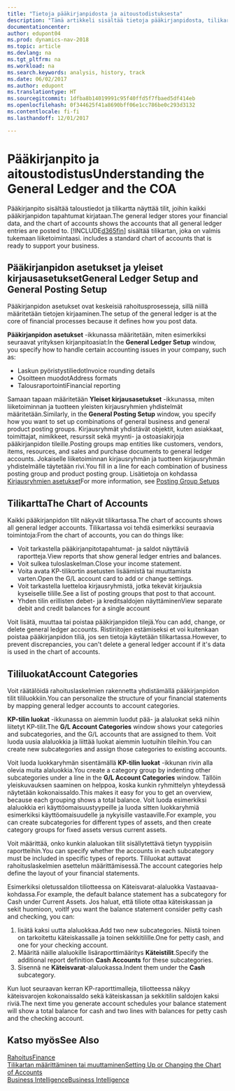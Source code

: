 ```yaml
---
title: "Tietoja pääkirjanpidosta ja aitoustodistuksesta"
description: "Tämä artikkeli sisältää tietoja pääkirjanpidosta, tilikartasta ja tililuokista."
documentationcenter: 
author: edupont04
ms.prod: dynamics-nav-2018
ms.topic: article
ms.devlang: na
ms.tgt_pltfrm: na
ms.workload: na
ms.search.keywords: analysis, history, track
ms.date: 06/02/2017
ms.author: edupont
ms.translationtype: HT
ms.sourcegitcommit: 1dfba8b14019991c95f40ffd5f7fbaed5df414eb
ms.openlocfilehash: 0f344625f41a8690bff06e1cc786be0c293d3132
ms.contentlocale: fi-fi
ms.lasthandoff: 12/01/2017

---
```

# <a name="understanding-the-general-ledger-and-the-coa"></a><span data-ttu-id="f4037-103">Pääkirjanpito ja aitoustodistus</span><span class="sxs-lookup"><span data-stu-id="f4037-103">Understanding the General Ledger and the COA</span></span>
<span data-ttu-id="f4037-104">Pääkirjanpito sisältää taloustiedot ja tilikartta näyttää tilit, joihin kaikki pääkirjanpidon tapahtumat kirjataan.</span><span class="sxs-lookup"><span data-stu-id="f4037-104">The general ledger stores your financial data, and the chart of accounts shows the accounts that all general ledger entries are posted to.</span></span> [!INCLUDE[d365fin](includes/d365fin_md.md)]<span data-ttu-id="f4037-105"> sisältää tilikartan, joka on valmis tukemaan liiketoimintaasi.</span><span class="sxs-lookup"><span data-stu-id="f4037-105"> includes a standard chart of accounts that is ready to support your business.</span></span>

## <a name="general-ledger-setup-and-general-posting-setup"></a><span data-ttu-id="f4037-106">Pääkirjanpidon asetukset ja yleiset kirjausasetukset</span><span class="sxs-lookup"><span data-stu-id="f4037-106">General Ledger Setup and General Posting Setup</span></span>
<span data-ttu-id="f4037-107">Pääkirjanpidon asetukset ovat keskeisiä rahoitusprosesseja, sillä niillä määritetään tietojen kirjaaminen.</span><span class="sxs-lookup"><span data-stu-id="f4037-107">The setup of the general ledger is at the core of financial processes because it defines how you post data.</span></span>  

<span data-ttu-id="f4037-108">**Pääkirjanpidon asetukset** -ikkunassa määritetään, miten esimerkiksi seuraavat yrityksen kirjanpitoasiat:</span><span class="sxs-lookup"><span data-stu-id="f4037-108">In the **General Ledger Setup** window, you specify how to handle certain accounting issues in your company, such as:</span></span>  

* <span data-ttu-id="f4037-109">Laskun pyöristystiliedot</span><span class="sxs-lookup"><span data-stu-id="f4037-109">Invoice rounding details</span></span>  
* <span data-ttu-id="f4037-110">Osoitteen muodot</span><span class="sxs-lookup"><span data-stu-id="f4037-110">Address formats</span></span>  
* <span data-ttu-id="f4037-111">Talousraportointi</span><span class="sxs-lookup"><span data-stu-id="f4037-111">Financial reporting</span></span>  

<span data-ttu-id="f4037-112">Samaan tapaan määritetään **Yleiset kirjausasetukset** -ikkunassa, miten liiketoiminnan ja tuotteen yleisten kirjausryhmien yhdistelmät määritetään.</span><span class="sxs-lookup"><span data-stu-id="f4037-112">Similarly, in the **General Posting Setup** window, you specify how you want to set up combinations of general business and general product posting groups.</span></span> <span data-ttu-id="f4037-113">Kirjausryhmät yhdistävät objektit, kuten asiakkaat, toimittajat, nimikkeet, resurssit sekä myynti- ja ostoasiakirjoja pääkirjanpidon tileille.</span><span class="sxs-lookup"><span data-stu-id="f4037-113">Posting groups map entities like customers, vendors, items, resources, and sales and purchase documents to general ledger accounts.</span></span> <span data-ttu-id="f4037-114">Jokaiselle liiketoiminnan kirjausryhmän ja tuotteen kirjausryhmän yhdistelmälle täytetään rivi.</span><span class="sxs-lookup"><span data-stu-id="f4037-114">You fill in a line for each combination of business posting group and product posting group.</span></span> <span data-ttu-id="f4037-115">Lisätietoja on kohdassa [Kirjausryhmien asetukset](finance-posting-groups.md)</span><span class="sxs-lookup"><span data-stu-id="f4037-115">For more information, see [Posting Group Setups](finance-posting-groups.md)</span></span>  

## <a name="the-chart-of-accounts"></a><span data-ttu-id="f4037-116">Tilikartta</span><span class="sxs-lookup"><span data-stu-id="f4037-116">The Chart of Accounts</span></span>
<span data-ttu-id="f4037-117">Kaikki pääkirjanpidon tilit näkyvät tilikartassa.</span><span class="sxs-lookup"><span data-stu-id="f4037-117">The chart of accounts shows all general ledger accounts.</span></span> <span data-ttu-id="f4037-118">Tilikartassa voi tehdä esimerkiksi seuraavia toimintoja:</span><span class="sxs-lookup"><span data-stu-id="f4037-118">From the chart of accounts, you can do things like:</span></span>  

* <span data-ttu-id="f4037-119">Voit tarkastella pääkirjanpitotapahtumat- ja saldot näyttäviä raportteja.</span><span class="sxs-lookup"><span data-stu-id="f4037-119">View reports that show general ledger entries and balances.</span></span>  
* <span data-ttu-id="f4037-120">Voit sulkea tuloslaskelman.</span><span class="sxs-lookup"><span data-stu-id="f4037-120">Close your income statement.</span></span>  
* <span data-ttu-id="f4037-121">Voita avata KP-tilikortin asetusten lisäämistä tai muuttamista varten.</span><span class="sxs-lookup"><span data-stu-id="f4037-121">Open the G/L account card to add or change settings.</span></span>  
* <span data-ttu-id="f4037-122">Voit tarkastella luetteloa kirjausryhmistä, jotka tekevät kirjauksia kyseiselle tilille.</span><span class="sxs-lookup"><span data-stu-id="f4037-122">See a list of posting groups that post to that account.</span></span>
* <span data-ttu-id="f4037-123">Yhden tilin erillisten debet- ja kreditsaldojen näyttäminen</span><span class="sxs-lookup"><span data-stu-id="f4037-123">View separate debit and credit balances for a single account</span></span>  

<span data-ttu-id="f4037-124">Voit lisätä, muuttaa tai poistaa pääkirjanpidon tilejä.</span><span class="sxs-lookup"><span data-stu-id="f4037-124">You can add, change, or delete general ledger accounts.</span></span> <span data-ttu-id="f4037-125">Ristiriitojen estämiseksi et voi kuitenkaan poistaa pääkirjanpidon tiliä, jos sen tietoja käytetään tilikartassa.</span><span class="sxs-lookup"><span data-stu-id="f4037-125">However, to prevent discrepancies, you can't delete a general ledger account if it's data is used in the chart of accounts.</span></span>  

## <a name="account-categories"></a><span data-ttu-id="f4037-126">Tililuokat</span><span class="sxs-lookup"><span data-stu-id="f4037-126">Account Categories</span></span>
<span data-ttu-id="f4037-127">Voit räätälöidä rahoituslaskelmien rakennetta yhdistämällä pääkirjanpidon tilit tililuokkiin.</span><span class="sxs-lookup"><span data-stu-id="f4037-127">You can personalize the structure of your financial statements by mapping general ledger accounts to account categories.</span></span>  

<span data-ttu-id="f4037-128">**KP-tilin luokat** -ikkunassa on aiemmin luodut pää- ja alaluokat sekä niihin liitetyt KP-tilit.</span><span class="sxs-lookup"><span data-stu-id="f4037-128">The **G/L Account Categories** window shows your categories and subcategories, and the G/L accounts that are assigned to them.</span></span> <span data-ttu-id="f4037-129">Voit luoda uusia alaluokkia ja liittää luokat aiemmin luotuihin tileihin.</span><span class="sxs-lookup"><span data-stu-id="f4037-129">You can create new subcategories and assign those categories to existing accounts.</span></span>  

<span data-ttu-id="f4037-130">Voit luoda luokkaryhmän sisentämällä **KP-tilin luokat** -ikkunan rivin alla olevia muita alaluokkia.</span><span class="sxs-lookup"><span data-stu-id="f4037-130">You create a category group by indenting other subcategories under a line in the **G/L Account Categories** window.</span></span> <span data-ttu-id="f4037-131">Tällöin yleiskuvauksen saaminen on helppoa, koska kunkin ryhmittelyn yhteydessä näytetään kokonaissaldo.</span><span class="sxs-lookup"><span data-stu-id="f4037-131">This makes it easy for you to get an overview, because each grouping shows a total balance.</span></span> <span data-ttu-id="f4037-132">Voit luoda esimerkiksi alaluokkia eri käyttöomaisuustyypeille ja luoda sitten luokkaryhmiä esimerkiksi käyttöomaisuudelle ja nykyisille vastaaville.</span><span class="sxs-lookup"><span data-stu-id="f4037-132">For example, you can create subcategories for different types of assets, and then create category groups for fixed assets versus current assets.</span></span>  

<span data-ttu-id="f4037-133">Voit määrittää, onko kunkin alaluokan tilit sisällytettävä tietyn tyyppisiin raportteihin.</span><span class="sxs-lookup"><span data-stu-id="f4037-133">You can specify whether the accounts in each subcategory must be included in specific types of reports.</span></span> <span data-ttu-id="f4037-134">Tililuokat auttavat rahoituslaskelmien asettelun määrittämisessä.</span><span class="sxs-lookup"><span data-stu-id="f4037-134">The account categories help define the layout of your financial statements.</span></span>  

<span data-ttu-id="f4037-135">Esimerkiksi oletussaldon tiliotteessa on Käteisvarat-alaluokka Vastaavaa-kohdassa.</span><span class="sxs-lookup"><span data-stu-id="f4037-135">For example, the default balance statement has a subcategory for Cash under Current Assets.</span></span> <span data-ttu-id="f4037-136">Jos haluat, että tiliote ottaa käteiskassan ja sekit huomioon, voit</span><span class="sxs-lookup"><span data-stu-id="f4037-136">If you want the balance statement consider petty cash and checking, you can:</span></span>  

1. <span data-ttu-id="f4037-137">lisätä kaksi uutta alaluokkaa.</span><span class="sxs-lookup"><span data-stu-id="f4037-137">Add two new subcategories.</span></span> <span data-ttu-id="f4037-138">Niistä toinen on tarkoitettu käteiskassalle ja toinen sekkitilille.</span><span class="sxs-lookup"><span data-stu-id="f4037-138">One for petty cash, and one for your checking account.</span></span>  
2. <span data-ttu-id="f4037-139">Määritä näille alaluokille lisäraporttimääritys **Käteistilit**.</span><span class="sxs-lookup"><span data-stu-id="f4037-139">Specify the additional report definition **Cash Accounts** for these subcategories.</span></span>  
3. <span data-ttu-id="f4037-140">Sisennä ne **Käteisvarat**-alaluokassa.</span><span class="sxs-lookup"><span data-stu-id="f4037-140">Indent them under the **Cash** subcategory.</span></span>  

<span data-ttu-id="f4037-141">Kun luot seuraavan kerran KP-raporttimalleja, tiliotteessa näkyy käteisvarojen kokonaissaldo sekä käteiskassan ja sekkitilin saldojen kaksi riviä.</span><span class="sxs-lookup"><span data-stu-id="f4037-141">The next time you generate account schedules your balance statement will show a total balance for cash and two lines with balances for petty cash and the checking account.</span></span>  

## <a name="see-also"></a><span data-ttu-id="f4037-142">Katso myös</span><span class="sxs-lookup"><span data-stu-id="f4037-142">See Also</span></span>
[<span data-ttu-id="f4037-143">Rahoitus</span><span class="sxs-lookup"><span data-stu-id="f4037-143">Finance</span></span>](finance.md)  
[<span data-ttu-id="f4037-144">Tilikartan määrittäminen tai muuttaminen</span><span class="sxs-lookup"><span data-stu-id="f4037-144">Setting Up or Changing the Chart of Accounts</span></span>](finance-setup-chart-accounts.md)  
[<span data-ttu-id="f4037-145">Business Intelligence</span><span class="sxs-lookup"><span data-stu-id="f4037-145">Business Intelligence</span></span>](bi.md)  

